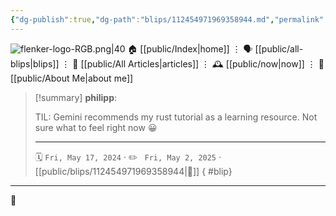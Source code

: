 ```yaml
---
{"dg-publish":true,"dg-path":"blips/112454971969358944.md","permalink":"/blips/112454971969358944/","title":"philipp on mastodon @ 2024-05-17","created":"2024-05-17T06:18:16","updated":"2025-05-02T08:50:44"}
---
```



<div class="transclusion internal-embed is-loaded"><div class="markdown-embed">




![flenker-logo-RGB.png|40](/img/user/attachments/flenker-logo-RGB.png)
🏠 [[public/Index\|home]]  ⋮ 🗣️ [[public/all-blips\|blips]] ⋮  📝 [[public/All Articles\|articles]]  ⋮ 🕰️ [[public/now\|now]] ⋮ 🪪 [[public/About Me\|about me]]


</div></div>


> [!summary] **philipp**:
>
> TIL: Gemini recommends my rust tutorial as a learning resource. Not sure what to feel right now 😀
> - - -
>
> 🗓️ <code>Fri, May 17, 2024</code>  · ✏️ <code> Fri, May 2, 2025</code>  · [[public/blips/112454971969358944\|🔗]]
{ #blip}


- - -

 👾
